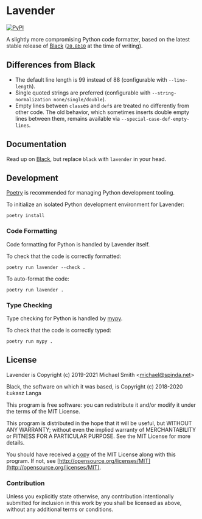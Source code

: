 # Lavender

[![PyPI](https://img.shields.io/pypi/v/lavender.svg)](https://pypi.python.org/pypi/lavender)

A slightly more compromising Python code formatter, based on the latest stable release of
[Black](https://github.com/python/black#readme)
([`20.8b10`](https://github.com/psf/black/releases/tag/20.8b1) at the time of writing).

## Differences from Black

- The default line length is 99 instead of 88 (configurable with `--line-length`).
- Single quoted strings are preferred (configurable with
 `--string-normalization none/single/double`).
- Empty lines between `class`es and `def`s are treated no differently from other code. The old
  behavior, which sometimes inserts double empty lines between them, remains available via
  `--special-case-def-empty-lines`.

## Documentation

Read up on [Black](https://github.com/python/black#readme), but replace `black` with `lavender` in your
head.

## Development

[Poetry](https://poetry.eustace.io/) is recommended for managing Python development tooling.

To initialize an isolated Python development environment for Lavender:

```
poetry install
```

### Code Formatting

Code formatting for Python is handled by Lavender itself.

To check that the code is correctly formatted:

```
poetry run lavender --check .
```

To auto-format the code:

```
poetry run lavender .
```

### Type Checking

Type checking for Python is handled by [mypy](https://github.com/python/mypy#readme).

To check that the code is correctly typed:

```
poetry run mypy .
```

## License

Lavender is Copyright (c) 2019-2021 Michael Smith &lt;michael@spinda.net&gt;

Black, the software on which it was based, is Copyright (c) 2018-2020 Łukasz Langa

This program is free software: you can redistribute it and/or modify it under the terms of the MIT
License.

This program is distributed in the hope that it will be useful, but WITHOUT ANY WARRANTY; without
even the implied warranty of MERCHANTABILITY or FITNESS FOR A PARTICULAR PURPOSE. See the MIT
License for more details.

You should have received a [copy](LICENSE) of the MIT License along with this program. If not, see
[http://opensource.org/licenses/MIT](http://opensource.org/licenses/MIT).

### Contribution

Unless you explicitly state otherwise, any contribution intentionally submitted for inclusion in
this work by you shall be licensed as above, without any additional terms or conditions.

[modeline]: # ( vim: set tw=99 ts=2 sw=2 et: )
